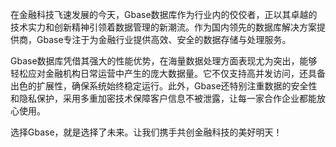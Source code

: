 在金融科技飞速发展的今天，Gbase数据库作为行业内的佼佼者，正以其卓越的技术实力和创新精神引领着数据管理的新潮流。作为国内领先的数据库解决方案提供商，Gbase专注于为金融行业提供高效、安全的数据存储与处理服务。

Gbase数据库凭借其强大的性能优势，在海量数据处理方面表现尤为突出，能够轻松应对金融机构日常运营中产生的庞大数据量。它不仅支持高并发访问，还具备出色的扩展性，确保系统始终稳定运行。此外，Gbase还特别注重数据的安全性和隐私保护，采用多重加密技术保障客户信息不被泄露，让每一家合作企业都能放心使用。

选择Gbase，就是选择了未来。让我们携手共创金融科技的美好明天！